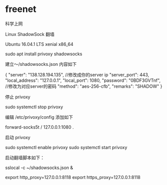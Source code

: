 # freenet
科学上网

Linux ShadowSock 翻墙

Ubuntu 16.04.1 LTS xenial x86_64


sudo apt install privoxy shadowsocks


建立～/shadowsocks.json 内容如下

{
"server": "138.128.194.135",   //修改成你的server ip
"server_port": 443,
"local_address": "127.0.0.1",
"local_port": 1080,
"password": "0BDF3GVTnf",      //修改为对应server的密码
"method": "aes-256-cfb",
"remarks": "SHADOW"
}


停止 privoxy 

sudo systemctl stop privoxy

编辑 /etc/privoxy/config 添加如下

forward-socks5t		/		127.0.0.1:1080  .

启动 privoxy

sudo systemctl enable privoxy
sudo systemctl start  privoxy



启动翻墙脚本如下：


sslocal -c ~/shadowsocks.json &

export http_proxy=127.0.0.1:8118
export https_proxy=127.0.0.1:8118





